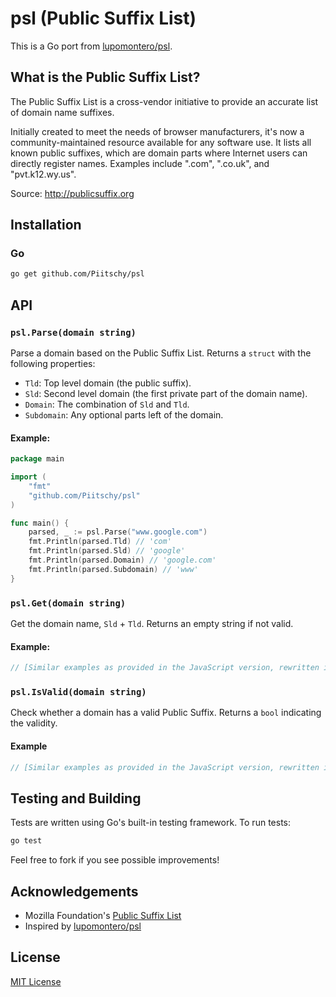 

# psl (Public Suffix List)

This is a Go port from [lupomontero/psl](https://github.com/lupomontero/psl).

## What is the Public Suffix List?

The Public Suffix List is a cross-vendor initiative to provide an accurate list of domain name suffixes.

Initially created to meet the needs of browser manufacturers, it's now a community-maintained resource available for any software use. It lists all known public suffixes, which are domain parts where Internet users can directly register names. Examples include ".com", ".co.uk", and "pvt.k12.wy.us".

Source: http://publicsuffix.org

## Installation

### Go

```sh
go get github.com/Piitschy/psl
```

## API

### `psl.Parse(domain string)`

Parse a domain based on the Public Suffix List. Returns a `struct` with the following properties:

* `Tld`: Top level domain (the public suffix).
* `Sld`: Second level domain (the first private part of the domain name).
* `Domain`: The combination of `Sld` and `Tld`.
* `Subdomain`: Any optional parts left of the domain.

#### Example:

```go
package main

import (
    "fmt"
    "github.com/Piitschy/psl"
)

func main() {
    parsed, _ := psl.Parse("www.google.com")
    fmt.Println(parsed.Tld) // 'com'
    fmt.Println(parsed.Sld) // 'google'
    fmt.Println(parsed.Domain) // 'google.com'
    fmt.Println(parsed.Subdomain) // 'www'
}
```

### `psl.Get(domain string)`

Get the domain name, `Sld` + `Tld`. Returns an empty string if not valid.

#### Example:

```go
// [Similar examples as provided in the JavaScript version, rewritten in Go]
```

### `psl.IsValid(domain string)`

Check whether a domain has a valid Public Suffix. Returns a `bool` indicating the validity.

#### Example

```go
// [Similar examples as provided in the JavaScript version, rewritten in Go]
```

## Testing and Building

Tests are written using Go's built-in testing framework. To run tests:

```sh
go test
```

Feel free to fork if you see possible improvements!

## Acknowledgements

* Mozilla Foundation's [Public Suffix List](https://publicsuffix.org/)
* Inspired by [lupomontero/psl](https://github.com/lupomontero/psl)

## License

[MIT License](LICENSE.md)